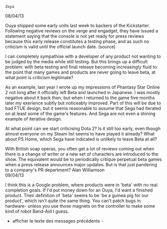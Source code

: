  	Zoya 	
08/04/13
  
Ouya shipped some early units last week to backers of the Kickstarter. Following negative reviews on the verge and engadget, they have issued a statement saying that the console is not yet ready for press reviews because this early release constitutes a testing phase, and as such no criticism is valid until the official launch date. (source)

I can completely sympathise with a developer of any product not wanting to be judged by the media while still testing. But this brings up a difficult problem: with beta testing and final release becoming increasingly fluid to the point that many games and products are never going to leave beta, at what point is criticism legitimate?

As an example, last year I wrote up my impressions of Phantasy Star Online 2 not long after it officially left Beta and launched in Japanese. I was mostly negative about it back then, but when I returned to the game five months later my exerience subtly but noticeably improved. Part of this will be due to bad FTUE design, but it seems reasonable to assume that Sega had iterated on at least some of the game's features. And Sega are not even a shining example of iterative design.

At what point can we start criticising Dota 2? Is it still too early, even though almost everyone on my Steam list seems to have played it already? What about PS Home, which Sega have indicated is unlikely to leave Beta at all?

With British soap operas, you often get a lot of reviews coming out when there is a change of writer or a new set of characters are introduced to the show. The equivalent would be to periodically critique perpetual beta games when a press release announces major updates. But is that just pandering to a company's PR department?
	Alan Williamson 	
09/04/13
  
I think this is a Google problem, where products were in 'beta' with no real completion goals. If I'd put money down for an Ouya, I'd want a finished product. Their definition of 'beta' seems to be 'be a guinea pig for our product', which isn't quite the same thing. You can't patch bugs in hardware- unless you use those magnets on the controller to make some kind of robot Band-Aid I guess.
- afficher le texte des messages précédents -

